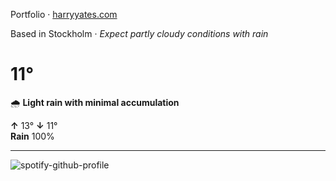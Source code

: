 Portfolio · [harryyates.com](https://harryyates.com)

<!-- WEATHER_START -->
Based in Stockholm · *Expect partly cloudy conditions with rain*

# 11°
🌧️ **Light rain with minimal accumulation**

**↑** 13° **↓** 11°  
**Rain** 100%

---
<!-- WEATHER_END -->

<p align="left">
  <a>
    <img src="https://spotify-github-profile.kittinanx.com/api/view?uid=bigbello&cover_image=true&theme=natemoo-re&show_offline=true&background_color=121212&interchange=false&bar_color=53b14f&bar_color_cover=false" alt="spotify-github-profile">
  </a>
</p>